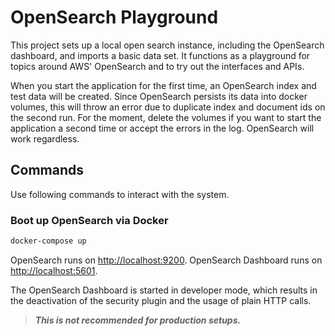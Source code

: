 # OpenSearch Playground

This project sets up a local open search instance, including the OpenSearch dashboard, and imports a basic data set. It
functions as a playground for topics around AWS' OpenSearch and to try out the interfaces and APIs.

When you start the application for the first time, an OpenSearch index and test data will be created. Since OpenSearch
persists its data into docker volumes, this will throw an error due to duplicate index and document ids on the second
run. For the moment, delete the volumes if you want to start the application a second time or accept the errors in the
log. OpenSearch will work regardless.

## Commands

Use following commands to interact with the system.

### Boot up OpenSearch via Docker

```sh
docker-compose up
```

OpenSearch runs on <http://localhost:9200>. OpenSearch Dashboard runs on <http://localhost:5601>.

The OpenSearch Dashboard is started in developer mode, which results in the deactivation of the security plugin and the
usage of plain HTTP calls.

> ***This is not recommended for production setups.***